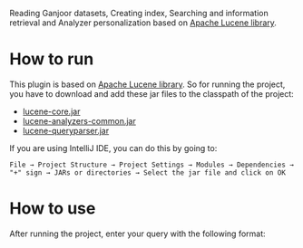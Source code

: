 Reading Ganjoor datasets, Creating index, Searching and information retrieval and Analyzer personalization based on [Apache Lucene library](http://mvnrepository.com/artifact/org.apache.lucene/lucene-core).

How to run
=========

This plugin is based on [Apache Lucene library](http://lucene.apache.org/core/). So for running the project, you have to download and add these jar files to the classpath of the project:

  * [lucene-core.jar](http://mvnrepository.com/artifact/org.apache.lucene/lucene-core)
  * [lucene-analyzers-common.jar](http://mvnrepository.com/artifact/org.apache.lucene/lucene-analyzers-common)
  * [lucene-queryparser.jar](http://mvnrepository.com/artifact/org.apache.lucene/lucene-queryparser)

If you are using IntelliJ IDE, you can do this by going to:

`File → Project Structure → Project Settings → Modules → Dependencies → "+" sign → JARs or directories → Select the jar file and click on OK`

How to use
=========

After running the project, enter your query with the following format:
